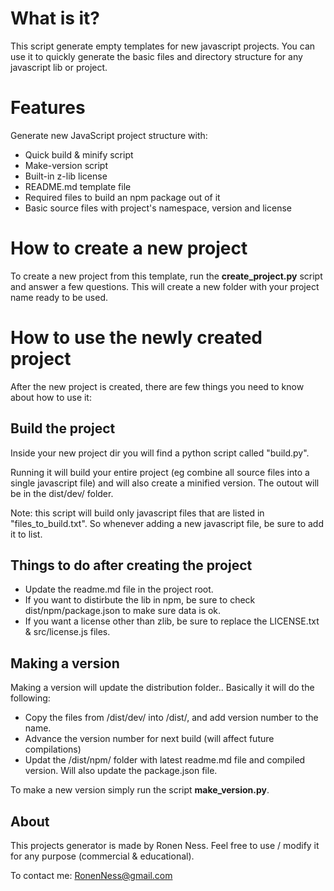 # What is it?

This script generate empty templates for new javascript projects.
You can use it to quickly generate the basic files and directory structure for any javascript lib or project. 

# Features

Generate new JavaScript project structure with:

- Quick build & minify script
- Make-version script
- Built-in z-lib license
- README.md template file
- Required files to build an npm package out of it
- Basic source files with project's namespace, version and license

# How to create a new project

To create a new project from this template, run the **create_project.py** script and answer a few questions.
This will create a new folder with your project name ready to be used.

# How to use the newly created project

After the new project is created, there are few things you need to know about how to use it:

## Build the project

Inside your new project dir you will find a python script called "build.py".

Running it will build your entire project (eg combine all source files into a single javascript file) and will also create a minified version.
The outout will be in the dist/dev/ folder.

Note: this script will build only javascript files that are listed in "files_to_build.txt".
So whenever adding a new javascript file, be sure to add it to list.

## Things to do after creating the project

- Update the readme.md file in the project root.
- If you want to distirbute the lib in npm, be sure to check dist/npm/package.json to make sure data is ok.
- If you want a license other than zlib, be sure to replace the LICENSE.txt & src/license.js files.

## Making a version

Making a version will update the distribution folder..
Basically it will do the following:

- Copy the files from /dist/dev/ into /dist/, and add version number to the name.
- Advance the version number for next build (will affect future compilations)
- Updat the /dist/npm/ folder with latest readme.md file and compiled version. Will also update the package.json file.

To make a new version simply run the script **make_version.py**.

## About

This projects generator is made by Ronen Ness.
Feel free to use / modify it for any purpose (commercial & educational).

To contact me:
RonenNess@gmail.com